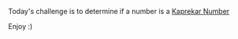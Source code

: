 <div class="md"><p>Today's challenge is to determine if a number is a <a href="http://mathworld.wolfram.com/KaprekarNumber.html">Kaprekar Number</a></p>
<p>Enjoy :)</p>
</div>
